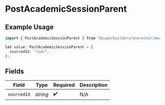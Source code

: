 # PostAcademicSessionParent

## Example Usage

```typescript
import { PostAcademicSessionParent } from "@superbuilders/oneroster/models/operations";

let value: PostAcademicSessionParent = {
  sourcedId: "<id>",
};
```

## Fields

| Field              | Type               | Required           | Description        |
| ------------------ | ------------------ | ------------------ | ------------------ |
| `sourcedId`        | *string*           | :heavy_check_mark: | N/A                |